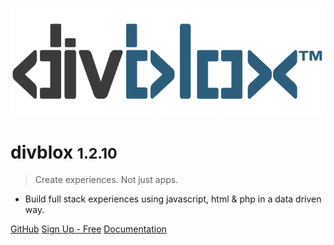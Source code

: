 <!-- _coverpage.md -->

![logo](_media/divblox-logo-1.png)

# divblox <small>1.2.10</small>

> Create experiences. Not just apps.

- Build full stack experiences using javascript, html & php in a data driven way.

[GitHub](https://github.com/divblox/divblox/)
[Sign Up - Free](https://basecamp.divblox.com/?view=register)
[Documentation](#what-is-divblox)
